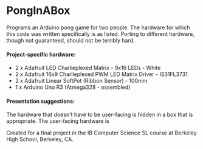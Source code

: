 # PongInABox
Programs an Arduino pong game for two people.
The hardware for which this code was written specifically is as listed. Porting to different hardware, though not guaranteed, should not be terribly hard.

#### Project-specific hardware:
   * 2 x Adafruit LED Charlieplexed Matrix - 9x16 LEDs - White
   * 2 x Adafruit 16x9 Charlieplexed PWM LED Matrix Driver - IS31FL3731
   * 2 x Adafruit Linear SoftPot (Ribbon Sensor) - 100mm
   * 1 x Arduino Uno R3 (Atmega328 - assembled)

#### Presentation suggestions:
The hardware that doesn't have to be user-facing is hidden in a box that is appropriate. The user-facing hardware is


Created for a final project in the IB Computer Science SL course at Berkeley High School, Berkeley, CA.
